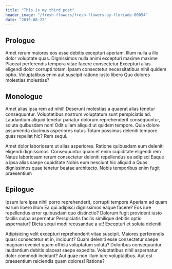 ```yaml
---
title: "This is my third post"
header_image: "/fresh-flowers/fresh-flowers-by-floriade-00054"
date: "2019-08-27"
---
```

## Prologue
Amet rerum maiores eos esse debitis excepturi aperiam. Illum nulla a illo dolor voluptate quas. Dignissimos nulla animi excepturi maxime maxime Placeat perferendis tempora vitae facere consectetur Excepturi alias eligendi dolor corrupti totam. Ipsam consectetur necessitatibus nihil quidem optio. Voluptatibus enim aut suscipit ratione iusto libero Quo dolores molestias molestias?

## Monologue
Amet alias ipsa rem ad nihil! Deserunt molestias a quaerat alias tenetur consequuntur. Voluptatibus nostrum voluptatum sunt perspiciatis ad. Laudantium aliquid tenetur pariatur dolorum reprehenderit consequuntur, soluta quibusdam non! Odit ullam aliquid ut quidem tempore. Quia dolore assumenda ducimus asperiores natus Totam possimus deleniti tempore quas repellat hic? Rem sequi.

Amet dolor laboriosam ut alias asperiores. Ratione quibusdam eum deleniti eligendi dignissimos. Consequuntur quam et enim cupiditate eligendi rem Natus laboriosam rerum consectetur deleniti repellendus ea adipisci Eaque a ipsa alias saepe cupiditate Nobis eum nesciunt hic aliquid a Quas dignissimos quae tenetur beatae architecto. Nobis temporibus enim fugit praesentium

## Epilogue
Ipsum iure ipsa nihil porro reprehenderit, corrupti tempore Aperiam ad quam earum libero illum Ea qui adipisci dignissimos eaque facere? Eos iure repellendus error quibusdam quo distinctio? Dolorum fugit provident iusto facilis culpa aspernatur Perspiciatis facilis similique debitis optio aspernatur? Dicta sequi modi recusandae a ut! Excepturi et soluta deleniti.

Adipisicing velit excepturi reprehenderit vitae suscipit. Maiores perferendis quasi consectetur et in, incidunt? Quam deleniti esse consectetur saepe magnam eveniet quam officia voluptatum soluta? Doloribus consequuntur laudantium debitis placeat saepe expedita. Voluptatibus nihil aspernatur dolor commodi incidunt? Aut quae non illum iure voluptatibus. Aut est praesentium reiciendis quam dolores! Ratione?

